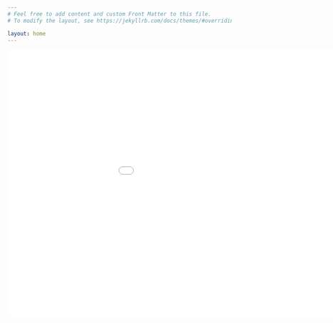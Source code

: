 ```yaml
---
# Feel free to add content and custom Front Matter to this file.
# To modify the layout, see https://jekyllrb.com/docs/themes/#overriding-theme-defaults

layout: home
---
```



<embed 
       type="text/html" 
       src="Bokeh_Plot.html"
       width="1100"
       height="600"
       >
</embed>
